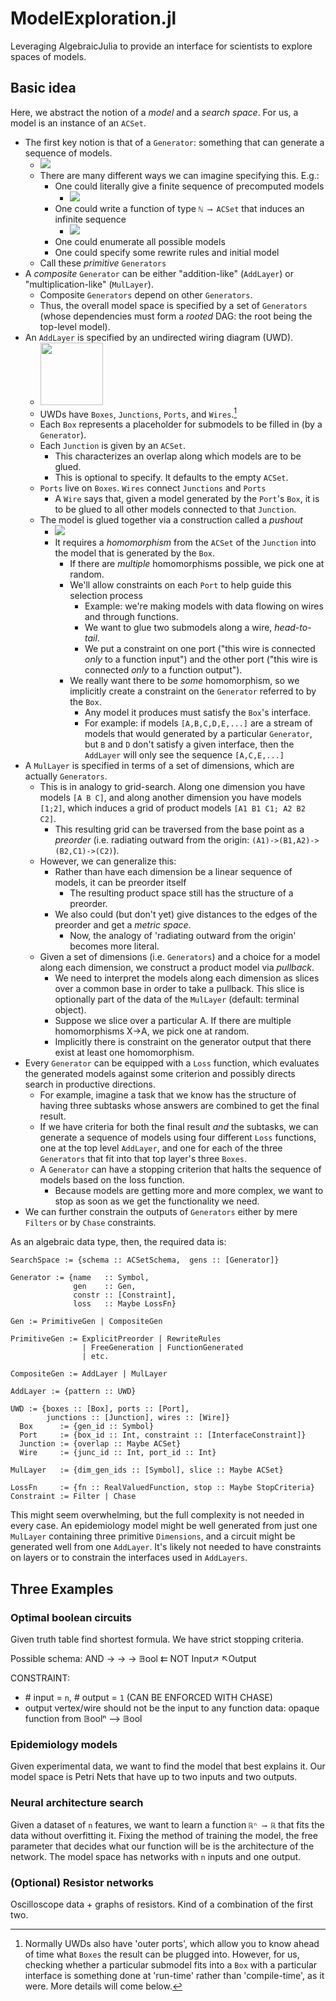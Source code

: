 # ModelExploration.jl
Leveraging AlgebraicJulia to provide an interface for scientists to explore spaces of models.

## Basic idea

Here, we abstract the notion of a *model* and a *search space*. For us, a model is an instance of an `ACSet`.

- The first key notion is that of a `Generator`: something that can generate a sequence of models.
   - ![](/img/gen.png)
   - There are many different ways we can imagine specifying this. E.g.:
       - One could literally give a finite sequence of precomputed models
           - ![](/img/preorder.png)
       - One could write a function of type `ℕ ⟶ ACSet` that induces an infinite sequence
           - ![](/img/Ncity.png)
       - One could enumerate all possible models
       - One could specify some rewrite rules and initial model
    - Call these *primitive* `Generators`
- A *composite* `Generator` can be either "addition-like" (`AddLayer`) or "multiplication-like" (`MulLayer`).
    - Composite `Generators` depend on other `Generators`.
    - Thus, the overall model space is specified by a set of `Generators` (whose dependencies must form a *rooted* DAG: the root being the top-level model).
- An `AddLayer` is specified by an undirected wiring diagram (UWD).
   - <img src="/img/uwd.png" width="100" height="100">
   - UWDs have `Boxes`, `Junctions`, `Ports`, and `Wires`.[^1]
   - Each `Box` represents a placeholder for submodels to be filled in (by a `Generator`).
   - Each `Junction` is given by an `ACSet`.
       - This characterizes an overlap along which models are to be glued.
       - This is optional to specify. It defaults to the empty `ACSet`.
   - `Ports` live on `Boxes`. `Wires` connect `Junctions` and `Ports`
       - A `Wire` says that, given a model generated by the `Port`'s `Box`, it is to be glued to all other models connected to that `Junction`.
    - The model is glued together via a construction called a *pushout*
       - ![](/img/pushout.png)
       - It requires a *homomorphism* from the `ACSet` of the `Junction` into the model that is generated by the `Box`.
            - If there are *multiple* homomorphisms possible, we pick one at random.
            - We'll allow constraints on each `Port` to help guide this selection process
                - Example: we're making models with data flowing on wires and through functions.
                - We want to glue two submodels along a wire, *head-to-tail*.
                - We put a constraint on one port ("this wire is connected *only* to a function input") and the other port ("this wire is connected *only* to a function output").
            - We really want there to be *some* homomorphism, so we implicitly create a constraint on the `Generator` referred to by the `Box`.
               - Any model it produces must satisfy the `Box`'s interface.
               - For example: if models `[A,B,C,D,E,...]` are a stream of models that would generated by a particular `Generator`, but `B` and `D` don't satisfy a given interface, then the `AddLayer` will only see the sequence `[A,C,E,...]`
- A `MulLayer` is specified in terms of a set of dimensions, which are actually `Generators`.
   - This is in analogy to grid-search. Along one dimension you have models `[A B C]`, and along another dimension you have models `[1;2]`, which induces a grid of product models `[A1 B1 C1; A2 B2 C2]`.
        - This resulting grid can be traversed from the base point as a *preorder* (i.e. radiating outward from the origin: `(A1)->(B1,A2)->(B2,C1)->(C2)`).
   - However, we can generalize this:
        - Rather than have each dimension be a linear sequence of models, it can be preorder itself
            - The resulting product space still has the structure of a preorder.
        - We also could (but don't yet) give distances to the edges of the preorder and get a *metric space*.
            - Now, the analogy of 'radiating outward from the origin' becomes more literal.
   - Given a set of dimensions (i.e. `Generators`) and a choice for a model along each dimension, we construct a product model via *pullback*.
        - We need to interpret the models along each dimension as slices over a common base in order to take a pullback. This slice is optionally part of the data of the `MulLayer` (default: terminal object).
        - Suppose we slice over a particular A. If there are multiple homomorphisms X->A, we pick one at random.
        - Implicitly there is constraint on the generator output that there exist at least one homomorphism.
- Every `Generator` can be equipped with a `Loss` function, which evaluates the generated models against some criterion and possibly directs search in productive directions.
   - For example, imagine a task that we know has the structure of having three subtasks whose answers are combined to get the final result.
   - If we have criteria for both the final result *and* the subtasks, we can generate a sequence of models using four different `Loss` functions, one at the top level `AddLayer`, and one for each of the three `Generators` that fit into that top layer's three `Boxes`.
   - A `Generator` can have a stopping criterion that halts the sequence of models based on the loss function.
       - Because models are getting more and more complex, we want to stop as soon as we get the functionality we need.
- We can further constrain the outputs of `Generators` either by mere `Filters` or by `Chase` constraints.

As an algebraic data type, then, the required data is:
```
SearchSpace := {schema :: ACSetSchema,  gens :: [Generator]}

Generator := {name   :: Symbol,
              gen    :: Gen,
              constr :: [Constraint],
              loss   :: Maybe LossFn}

Gen := PrimitiveGen | CompositeGen

PrimitiveGen := ExplicitPreorder | RewriteRules
                | FreeGeneration | FunctionGenerated
                | etc.

CompositeGen := AddLayer | MulLayer

AddLayer := {pattern :: UWD}

UWD := {boxes :: [Box], ports :: [Port],
        junctions :: [Junction], wires :: [Wire]}
  Box      := {gen_id :: Symbol}
  Port     := {box_id :: Int, constraint :: [InterfaceConstraint]}
  Junction := {overlap :: Maybe ACSet}
  Wire     := {junc_id :: Int, port_id :: Int}

MulLayer   := {dim_gen_ids :: [Symbol], slice :: Maybe ACSet}

LossFn     := {fn :: RealValuedFunction, stop :: Maybe StopCriteria}
Constraint := Filter | Chase
```

This might seem overwhelming, but the full complexity is not needed in every case. An epidemiology model might be well generated from just one `MulLayer` containing three primitive `Dimensions`, and a circuit might be generated well from one `AddLayer`. It's likely not needed to have constraints on layers or to constrain the interfaces used in `AddLayers`.


[^1]: Normally UWDs also have 'outer ports', which allow you to know ahead of time what `Boxes` the result can be plugged into. However, for us, checking whether a particular submodel fits into a `Box` with a particular interface is something done at 'run-time' rather than 'compile-time', as it were. More details will come below.

## Three Examples

### Optimal boolean circuits
Given truth table find shortest formula. We have strict stopping criteria.

Possible schema:
AND -> -> -> 𝔹ool ⇇ NOT
        Input↗  ↖Output

CONSTRAINT:
- \# input = `n`, \# output = `1`  (CAN BE ENFORCED WITH CHASE)
- output vertex/wire should not be the input to any function
data: opaque function from 𝔹oolⁿ ⟶ 𝔹ool

### Epidemiology models
Given experimental data, we want to find the model that best explains it.
Our model space is Petri Nets that have up to two inputs and two outputs.


### Neural architecture search
Given a dataset of `n` features, we want to learn a function `ℝⁿ ⟶ ℝ` that fits the data without overfitting it. Fixing the method of training the model, the free parameter that decides what our function will be is the architecture of the network. The model space has networks with `n` inputs and one output.


### (Optional) Resistor networks
Oscilloscope data + graphs of resistors. Kind of a combination of the first two.


